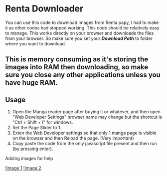 # Renta Downloader

You can use this code to download Images from Renta papy, I had to make it as other codes had stopped working. This code should be relatively easy to manage. This works directly on your browser and downloads the files from your browser. So make sure you set your ***Download Path*** to folder where you want to download.

## This is memory consuming as it's storing the images into RAM then downloading, so make sure you close any other applications unless you have huge RAM.

## Usage
  1. Open the Manga reader page after buying it or whatever, and then open "Web Developer Settings" browser name may change but the shortcut is "Ctrl + Shift + I" for windows.
  2. Set the Page Slider to 1.
  3. Exten the Web Developer settings so that only 1 manga page is visible on the browser and then Reload the page. (Very important)
  4. Copy paste the code from the only javascript file present and then run (by pressing enter).

Adding images for help

[!Image 1](image/img1.png)
[!Image 2](image/img2.png)
